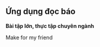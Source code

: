 <h2>Ứng dụng đọc báo</h2>
<strong><p>Bài tập lớn, thực tập chuyên ngành</p></strong>
<p>Make for my friend</strong>